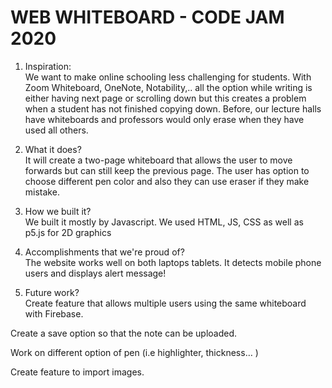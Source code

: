 # WEB WHITEBOARD - CODE JAM 2020 

1. Inspiration: <br/>
We want to make online schooling less challenging for students. With Zoom Whiteboard, OneNote, Notability,.. all the option while writing is either having next page or scrolling down but this creates a problem when a student has not finished copying down. Before, our lecture halls have whiteboards and professors would only erase when they have used all others.

2. What it does? <br/>
It will create a two-page whiteboard that allows the user to move forwards but can still keep the previous page. The user has option to choose different pen color and also they can use eraser if they make mistake. 

3. How we built it?<br/>
We built it mostly by Javascript. We used HTML, JS, CSS as well as p5.js for 2D graphics

4. Accomplishments that we're proud of? <br/>
The website works well on both laptops tablets. It detects mobile phone users and displays alert message!

5. Future work? <br/>
Create feature that allows multiple users using the same whiteboard with Firebase. 

Create a save option so that the note can be uploaded. 

Work on different option of pen (i.e highlighter, thickness… ) 

Create feature to import images.

